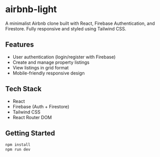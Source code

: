# airbnb-light 


A minimalist Airbnb clone built with React, Firebase Authentication, and Firestore. Fully responsive and styled using Tailwind CSS.

## Features
- User authentication (login/register with Firebase)
- Create and manage property listings
- View listings in grid format
- Mobile-friendly responsive design

## Tech Stack
- React
- Firebase (Auth + Firestore)
- Tailwind CSS
- React Router DOM

## Getting Started
```bash
npm install
npm run dev
